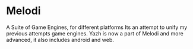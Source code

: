 # Melodi
A Suite of Game Engines, for different platforms
Its an attempt to unify my previous attempts game engines. Yazh is now a part of Melodi and more advanced, it also includes android and web.
